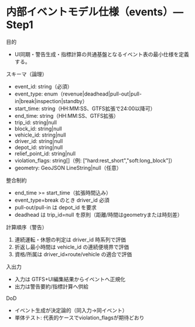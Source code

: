 # 内部イベントモデル仕様（events）— Step1

目的
- UI同期・警告生成・指標計算の共通基盤となるイベント表の最小仕様を定義する。

スキーマ（論理）
- event_id: string（必須）
- event_type: enum（revenue|deadhead|pull-out|pull-in|break|inspection|standby）
- start_time: string（HH:MM:SS、GTFS拡張で24:00以降可）
- end_time: string（HH:MM:SS、GTFS拡張）
- trip_id: string|null
- block_id: string|null
- vehicle_id: string|null
- driver_id: string|null
- depot_id: string|null
- relief_point_id: string|null
- violation_flags: string[]（例: ["hard:rest_short","soft:long_block"]）
- geometry: GeoJSON LineString|null（任意）

整合制約
- end_time >= start_time（拡張時間込み）
- event_type=break のとき driver_id 必須
- pull-out/pull-in は depot_id を要求
- deadhead は trip_id=null を原則（距離/時間はgeometryまたは時刻差）

計算順序（警告）
1) 連続運転・休憩の判定は driver_id 時系列で評価
2) 折返し最小時間は vehicle_id の連続便境界で評価
3) 資格/所属は driver_id×route/vehicle の適合で評価

入出力
- 入力は GTFS+UI編集結果からイベントへ正規化
- 出力は警告要約/指標計算へ供給

DoD
- イベント生成が決定論的（同入力→同イベント）
- 単体テスト: 代表的ケースでviolation_flagsが期待どおり
